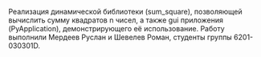 Реализация динамической библиотеки (sum_square), позволяющей вычислить сумму квадратов n чисел, а также gui приложения (PyApplication), демонстрирующего её использование.
Работу выполнили Мердеев Руслан и Шевелев Роман, студенты группы 6201-030301D.
